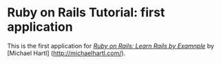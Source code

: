 # Ruby on Rails Tutorial: first application

This is the first application for
[*Ruby on Rails: Learn Rails by Examnple*](http://railstutorial.org/)
by [Michael Hartl] (http://michaelhartl.com/).


